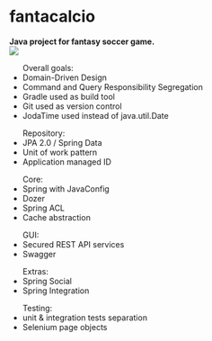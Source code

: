# fantacalcio 
<b>Java project for fantasy soccer game.</b>
<br/>
<a target="_blank" href="https://travis-ci.org/acichon89/fantacalcio"><img src="https://api.travis-ci.org/acichon89/fantacalcio.svg?branch=master" />
<br/></a>

<ul>Overall goals: 
<li>Domain-Driven Design</li>
<li>Command and Query Responsibility Segregation </li>
<li>Gradle used as build tool</li>
<li>Git used as version control</li>
<li>JodaTime used instead of java.util.Date</li>
</ul>

<ul>Repository:
<li> JPA 2.0 / Spring Data </li>
<li> Unit of work pattern</li>
<li> Application managed ID </li>
</ul>

<ul>Core:
<li> Spring with JavaConfig </li>
<li> Dozer </li>
<li> Spring ACL </li>
<li> Cache abstraction </li>
</ul>

<ul>GUI:
<li> Secured REST API services </li>
<li> Swagger </li>
</ul>

<ul>Extras:
<li> Spring Social </li>
<li> Spring Integration </li>
</ul>

<ul>Testing:
<li> unit & integration tests separation </li>
<li>Selenium page objects</li>
</ul>
